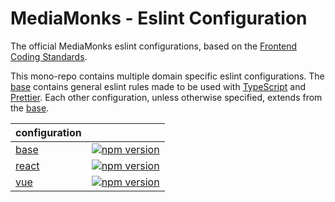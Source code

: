 # MediaMonks - Eslint Configuration

The official MediaMonks eslint configurations, based on the [Frontend Coding Standards](https://github.com/mediamonks/frontend-coding-standards).

This mono-repo contains multiple domain specific eslint configurations.
The [base](https://github.com/mediamonks/eslint-config/tree/main/packages/eslint-config-base) contains general eslint rules made to be used with [TypeScript](https://www.typescriptlang.org/) and [Prettier](https://prettier.io/). Each other configuration, unless otherwise specified, extends from the [base](https://github.com/mediamonks/eslint-config/tree/main/packages/eslint-config-base).

| configuration                                                                               |                                                                                                                                                  |
| ------------------------------------------------------------------------------------------- | ------------------------------------------------------------------------------------------------------------------------------------------------ |
| [base](https://github.com/mediamonks/eslint-config/tree/main/packages/eslint-config-base)   | [![npm version](https://badge.fury.io/js/%40mediamonks%2Feslint-config-base.svg)](https://badge.fury.io/js/%40mediamonks%2Feslint-config-base)   |
| [react](https://github.com/mediamonks/eslint-config/tree/main/packages/eslint-config-react) | [![npm version](https://badge.fury.io/js/%40mediamonks%2Feslint-config-react.svg)](https://badge.fury.io/js/%40mediamonks%2Feslint-config-react) |
| [vue](https://github.com/mediamonks/eslint-config/tree/main/packages/eslint-config-vue)     | [![npm version](https://badge.fury.io/js/%40mediamonks%2Feslint-config-vue.svg)](https://badge.fury.io/js/%40mediamonks%2Feslint-config-vue)     |
